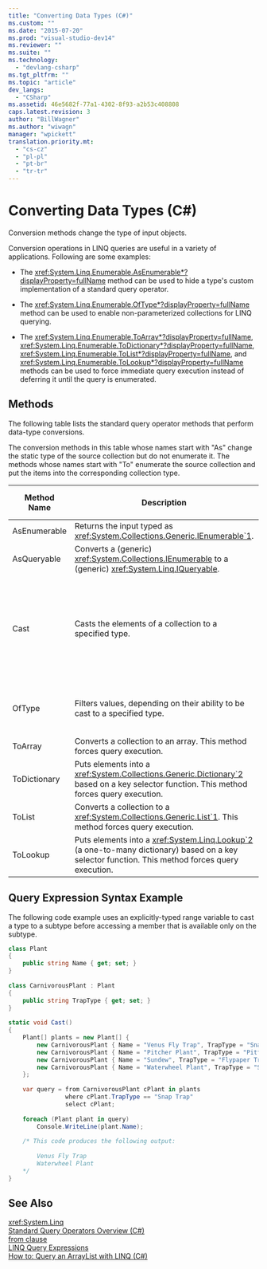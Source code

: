 ```yaml
---
title: "Converting Data Types (C#)"
ms.custom: ""
ms.date: "2015-07-20"
ms.prod: "visual-studio-dev14"
ms.reviewer: ""
ms.suite: ""
ms.technology: 
  - "devlang-csharp"
ms.tgt_pltfrm: ""
ms.topic: "article"
dev_langs: 
  - "CSharp"
ms.assetid: 46e5682f-77a1-4302-8f93-a2b53c408808
caps.latest.revision: 3
author: "BillWagner"
ms.author: "wiwagn"
manager: "wpickett"
translation.priority.mt: 
  - "cs-cz"
  - "pl-pl"
  - "pt-br"
  - "tr-tr"
---
```

# Converting Data Types (C#)
Conversion methods change the type of input objects.  
  
 Conversion operations in LINQ queries are useful in a variety of applications. Following are some examples:  
  
-   The <xref:System.Linq.Enumerable.AsEnumerable*?displayProperty=fullName> method can be used to hide a type's custom implementation of a standard query operator.  
  
-   The <xref:System.Linq.Enumerable.OfType*?displayProperty=fullName> method can be used to enable non-parameterized collections for LINQ querying.  
  
-   The <xref:System.Linq.Enumerable.ToArray*?displayProperty=fullName>, <xref:System.Linq.Enumerable.ToDictionary*?displayProperty=fullName>, <xref:System.Linq.Enumerable.ToList*?displayProperty=fullName>, and <xref:System.Linq.Enumerable.ToLookup*?displayProperty=fullName> methods can be used to force immediate query execution instead of deferring it until the query is enumerated.  
  
## Methods  
 The following table lists the standard query operator methods that perform data-type conversions.  
  
 The conversion methods in this table whose names start with "As" change the static type of the source collection but do not enumerate it. The methods whose names start with "To" enumerate the source collection and put the items into the corresponding collection type.  
  
|Method Name|Description|C# Query Expression Syntax|More Information|  
|-----------------|-----------------|---------------------------------|----------------------|  
|AsEnumerable|Returns the input typed as <xref:System.Collections.Generic.IEnumerable`1>.|Not applicable.|<xref:System.Linq.Enumerable.AsEnumerable*?displayProperty=fullName>|  
|AsQueryable|Converts a (generic) <xref:System.Collections.IEnumerable> to a (generic) <xref:System.Linq.IQueryable>.|Not applicable.|<xref:System.Linq.Queryable.AsQueryable*?displayProperty=fullName>|  
|Cast|Casts the elements of a collection to a specified type.|Use an explicitly typed range variable. For example:<br /><br /> `from string str in words`|<xref:System.Linq.Enumerable.Cast*?displayProperty=fullName><br /><br /> <xref:System.Linq.Queryable.Cast*?displayProperty=fullName>|  
|OfType|Filters values, depending on their ability to be cast to a specified type.|Not applicable.|<xref:System.Linq.Enumerable.OfType*?displayProperty=fullName><br /><br /> <xref:System.Linq.Queryable.OfType*?displayProperty=fullName>|  
|ToArray|Converts a collection to an array. This method forces query execution.|Not applicable.|<xref:System.Linq.Enumerable.ToArray*?displayProperty=fullName>|  
|ToDictionary|Puts elements into a <xref:System.Collections.Generic.Dictionary`2> based on a key selector function. This method forces query execution.|Not applicable.|<xref:System.Linq.Enumerable.ToDictionary*?displayProperty=fullName>|  
|ToList|Converts a collection to a <xref:System.Collections.Generic.List`1>. This method forces query execution.|Not applicable.|<xref:System.Linq.Enumerable.ToList*?displayProperty=fullName>|  
|ToLookup|Puts elements into a <xref:System.Linq.Lookup`2> (a one-to-many dictionary) based on a key selector function. This method forces query execution.|Not applicable.|<xref:System.Linq.Enumerable.ToLookup*?displayProperty=fullName>|  
  
## Query Expression Syntax Example  
 The following code example uses an explicitly-typed range variable  to cast a type to a subtype before accessing a member that is available only on the subtype.  
  
```c#  
class Plant  
{  
    public string Name { get; set; }  
}  
  
class CarnivorousPlant : Plant  
{  
    public string TrapType { get; set; }  
}  
  
static void Cast()  
{  
    Plant[] plants = new Plant[] {  
        new CarnivorousPlant { Name = "Venus Fly Trap", TrapType = "Snap Trap" },  
        new CarnivorousPlant { Name = "Pitcher Plant", TrapType = "Pitfall Trap" },  
        new CarnivorousPlant { Name = "Sundew", TrapType = "Flypaper Trap" },  
        new CarnivorousPlant { Name = "Waterwheel Plant", TrapType = "Snap Trap" }  
    };  
  
    var query = from CarnivorousPlant cPlant in plants  
                where cPlant.TrapType == "Snap Trap"  
                select cPlant;  
  
    foreach (Plant plant in query)  
        Console.WriteLine(plant.Name);  
  
    /* This code produces the following output:  
  
        Venus Fly Trap  
        Waterwheel Plant  
    */  
}  
```  
  
## See Also  
 <xref:System.Linq>   
 [Standard Query Operators Overview (C#)](../../../../csharp/programming-guide/concepts/linq/standard-query-operators-overview.md)   
 [from clause](../../../../csharp/language-reference/keywords/from-clause.md)   
 [LINQ Query Expressions](../../../../csharp/programming-guide/linq-query-expressions/index.md)   
 [How to: Query an ArrayList with LINQ (C#)](../../../../csharp/programming-guide/concepts/linq/how-to-query-an-arraylist-with-linq.md)